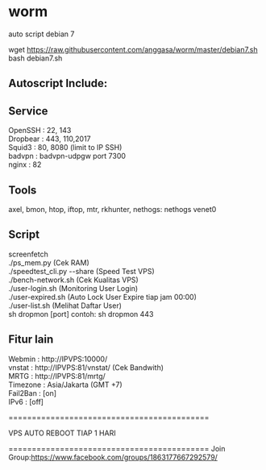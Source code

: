 # worm
auto script debian 7

wget https://raw.githubusercontent.com/anggasa/worm/master/debian7.sh
bash debian7.sh

Autoscript Include:
-------



Service
-------
OpenSSH : 22, 143  
Dropbear : 443, 110,2017  
Squid3 : 80, 8080 (limit to IP SSH)  
badvpn : badvpn-udpgw port 7300  
nginx : 82  

Tools
-----
axel, bmon, htop, iftop, mtr, rkhunter, nethogs: nethogs venet0

Script
------
screenfetch  
./ps_mem.py (Cek RAM)  
./speedtest_cli.py --share (Speed Test VPS)  
./bench-network.sh (Cek Kualitas VPS)  
./user-login.sh (Monitoring User Login)  
./user-expired.sh (Auto Lock User Expire tiap jam 00:00)  
./user-list.sh (Melihat Daftar User)  
sh dropmon [port] contoh: sh dropmon 443  

Fitur lain
----------
Webmin : http://IPVPS:10000/  
vnstat : http://IPVPS:81/vnstat/ (Cek Bandwith)  
MRTG : http://IPVPS:81/mrtg/  
Timezone : Asia/Jakarta (GMT +7)  
Fail2Ban : [on]  
IPv6 : [off]  

===========================================

VPS AUTO REBOOT TIAP 1 HARI

===========================================
Join Group:https://www.facebook.com/groups/1863177667292579/
